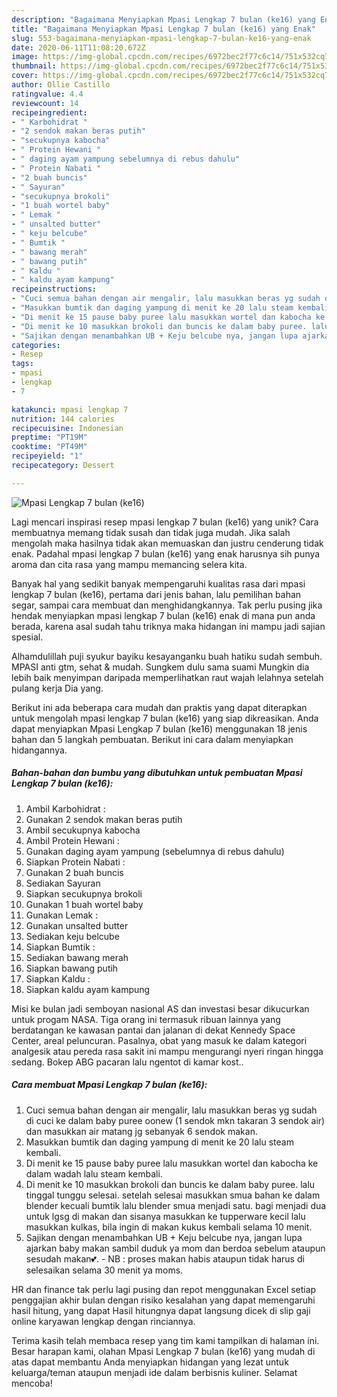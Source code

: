 ```yaml
---
description: "Bagaimana Menyiapkan Mpasi Lengkap 7 bulan (ke16) yang Enak"
title: "Bagaimana Menyiapkan Mpasi Lengkap 7 bulan (ke16) yang Enak"
slug: 553-bagaimana-menyiapkan-mpasi-lengkap-7-bulan-ke16-yang-enak
date: 2020-06-11T11:08:20.672Z
image: https://img-global.cpcdn.com/recipes/6972bec2f77c6c14/751x532cq70/mpasi-lengkap-7-bulan-ke16-foto-resep-utama.jpg
thumbnail: https://img-global.cpcdn.com/recipes/6972bec2f77c6c14/751x532cq70/mpasi-lengkap-7-bulan-ke16-foto-resep-utama.jpg
cover: https://img-global.cpcdn.com/recipes/6972bec2f77c6c14/751x532cq70/mpasi-lengkap-7-bulan-ke16-foto-resep-utama.jpg
author: Ollie Castillo
ratingvalue: 4.4
reviewcount: 14
recipeingredient:
- " Karbohidrat "
- "2 sendok makan beras putih"
- "secukupnya kabocha"
- " Protein Hewani "
- " daging ayam yampung sebelumnya di rebus dahulu"
- " Protein Nabati "
- "2 buah buncis"
- " Sayuran"
- "secukupnya brokoli"
- "1 buah wortel baby"
- " Lemak "
- " unsalted butter"
- " keju belcube"
- " Bumtik "
- " bawang merah"
- " bawang putih"
- " Kaldu "
- " kaldu ayam kampung"
recipeinstructions:
- "Cuci semua bahan dengan air mengalir, lalu masukkan beras yg sudah di cuci ke dalam baby puree oonew (1 sendok mkn takaran 3 sendok air) dan masukkan air matang jg sebanyak 6 sendok makan."
- "Masukkan bumtik dan daging yampung di menit ke 20 lalu steam kembali."
- "Di menit ke 15 pause baby puree lalu masukkan wortel dan kabocha ke dalam wadah lalu steam kembali."
- "Di menit ke 10 masukkan brokoli dan buncis ke dalam baby puree. lalu tinggal tunggu selesai. setelah selesai masukkan smua bahan ke dalam blender kecuali bumtik lalu blender smua menjadi satu. bagi menjadi dua untuk lgsg di makan dan sisanya masukkan ke tupperware kecil lalu masukkan kulkas, bila ingin di makan kukus kembali selama 10 menit."
- "Sajikan dengan menambahkan UB + Keju belcube nya, jangan lupa ajarkan baby makan sambil duduk ya mom dan berdoa sebelum ataupun sesudah makan💕. NB : proses makan habis ataupun tidak harus di selesaikan selama 30 menit ya moms."
categories:
- Resep
tags:
- mpasi
- lengkap
- 7

katakunci: mpasi lengkap 7 
nutrition: 144 calories
recipecuisine: Indonesian
preptime: "PT19M"
cooktime: "PT49M"
recipeyield: "1"
recipecategory: Dessert

---
```



![Mpasi Lengkap 7 bulan (ke16)](https://img-global.cpcdn.com/recipes/6972bec2f77c6c14/751x532cq70/mpasi-lengkap-7-bulan-ke16-foto-resep-utama.jpg)

Lagi mencari inspirasi resep mpasi lengkap 7 bulan (ke16) yang unik? Cara membuatnya memang tidak susah dan tidak juga mudah. Jika salah mengolah maka hasilnya tidak akan memuaskan dan justru cenderung tidak enak. Padahal mpasi lengkap 7 bulan (ke16) yang enak harusnya sih punya aroma dan cita rasa yang mampu memancing selera kita.

Banyak hal yang sedikit banyak mempengaruhi kualitas rasa dari mpasi lengkap 7 bulan (ke16), pertama dari jenis bahan, lalu pemilihan bahan segar, sampai cara membuat dan menghidangkannya. Tak perlu pusing jika hendak menyiapkan mpasi lengkap 7 bulan (ke16) enak di mana pun anda berada, karena asal sudah tahu triknya maka hidangan ini mampu jadi sajian spesial.

Alhamdulillah puji syukur bayiku kesayanganku buah hatiku sudah sembuh. MPASI anti gtm, sehat &amp; mudah. Sungkem dulu sama suami Mungkin dia lebih baik menyimpan daripada memperlihatkan raut wajah lelahnya setelah pulang kerja Dia yang.


Berikut ini ada beberapa cara mudah dan praktis yang dapat diterapkan untuk mengolah mpasi lengkap 7 bulan (ke16) yang siap dikreasikan. Anda dapat menyiapkan Mpasi Lengkap 7 bulan (ke16) menggunakan 18 jenis bahan dan 5 langkah pembuatan. Berikut ini cara dalam menyiapkan hidangannya.

<!--inarticleads1-->

##### Bahan-bahan dan bumbu yang dibutuhkan untuk pembuatan Mpasi Lengkap 7 bulan (ke16):

1. Ambil  Karbohidrat :
1. Gunakan 2 sendok makan beras putih
1. Ambil secukupnya kabocha
1. Ambil  Protein Hewani :
1. Gunakan  daging ayam yampung (sebelumnya di rebus dahulu)
1. Siapkan  Protein Nabati :
1. Gunakan 2 buah buncis
1. Sediakan  Sayuran
1. Siapkan secukupnya brokoli
1. Gunakan 1 buah wortel baby
1. Gunakan  Lemak :
1. Gunakan  unsalted butter
1. Sediakan  keju belcube
1. Siapkan  Bumtik :
1. Sediakan  bawang merah
1. Siapkan  bawang putih
1. Siapkan  Kaldu :
1. Siapkan  kaldu ayam kampung


Misi ke bulan jadi semboyan nasional AS dan investasi besar dikucurkan untuk progam NASA. Tiga orang ini termasuk ribuan lainnya yang berdatangan ke kawasan pantai dan jalanan di dekat Kennedy Space Center, areal peluncuran. Pasalnya, obat yang masuk ke dalam kategori analgesik atau pereda rasa sakit ini mampu mengurangi nyeri ringan hingga sedang. Bokep ABG pacaran lalu ngentot di kamar kost.. 

<!--inarticleads2-->

##### Cara membuat Mpasi Lengkap 7 bulan (ke16):

1. Cuci semua bahan dengan air mengalir, lalu masukkan beras yg sudah di cuci ke dalam baby puree oonew (1 sendok mkn takaran 3 sendok air) dan masukkan air matang jg sebanyak 6 sendok makan.
1. Masukkan bumtik dan daging yampung di menit ke 20 lalu steam kembali.
1. Di menit ke 15 pause baby puree lalu masukkan wortel dan kabocha ke dalam wadah lalu steam kembali.
1. Di menit ke 10 masukkan brokoli dan buncis ke dalam baby puree. lalu tinggal tunggu selesai. setelah selesai masukkan smua bahan ke dalam blender kecuali bumtik lalu blender smua menjadi satu. bagi menjadi dua untuk lgsg di makan dan sisanya masukkan ke tupperware kecil lalu masukkan kulkas, bila ingin di makan kukus kembali selama 10 menit.
1. Sajikan dengan menambahkan UB + Keju belcube nya, jangan lupa ajarkan baby makan sambil duduk ya mom dan berdoa sebelum ataupun sesudah makan💕. - NB : proses makan habis ataupun tidak harus di selesaikan selama 30 menit ya moms.


HR dan finance tak perlu lagi pusing dan repot menggunakan Excel setiap penggajian akhir bulan dengan risiko kesalahan yang dapat memengaruhi hasil hitung, yang dapat Hasil hitungnya dapat langsung dicek di slip gaji online karyawan lengkap dengan rinciannya. 

Terima kasih telah membaca resep yang tim kami tampilkan di halaman ini. Besar harapan kami, olahan Mpasi Lengkap 7 bulan (ke16) yang mudah di atas dapat membantu Anda menyiapkan hidangan yang lezat untuk keluarga/teman ataupun menjadi ide dalam berbisnis kuliner. Selamat mencoba!
